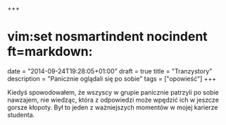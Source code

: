 +++
# vim:set nosmartindent nocindent ft=markdown:
date = "2014-09-24T19:28:05+01:00"
draft = true
title = "Tranzystory"
description = "Panicznie oglądali się po sobie"
tags = ["opowieść"]
+++

Kiedyś spowodowałem, że wszyscy w grupie panicznie patrzyli po sobie nawzajem,
nie wiedząc, która z odpowiedzi może wpędzić ich w jeszcze gorsze kłopoty.
Był to jeden z ważniejszych momentów w mojej karierze studenta.


